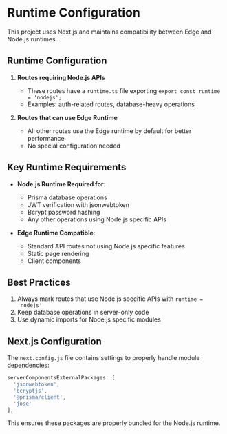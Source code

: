 # Runtime Configuration

This project uses Next.js and maintains compatibility between Edge and Node.js runtimes.

## Runtime Configuration

1. **Routes requiring Node.js APIs**
   - These routes have a `runtime.ts` file exporting `export const runtime = 'nodejs';`
   - Examples: auth-related routes, database-heavy operations

2. **Routes that can use Edge Runtime**
   - All other routes use the Edge runtime by default for better performance
   - No special configuration needed

## Key Runtime Requirements

- **Node.js Runtime Required for**:
  - Prisma database operations
  - JWT verification with jsonwebtoken
  - Bcrypt password hashing
  - Any other operations using Node.js specific APIs

- **Edge Runtime Compatible**:
  - Standard API routes not using Node.js specific features
  - Static page rendering
  - Client components

## Best Practices

1. Always mark routes that use Node.js specific APIs with `runtime = 'nodejs'`
2. Keep database operations in server-only code
3. Use dynamic imports for Node.js specific modules

## Next.js Configuration

The `next.config.js` file contains settings to properly handle module dependencies:

```js
serverComponentsExternalPackages: [
  'jsonwebtoken',
  'bcryptjs',
  '@prisma/client',
  'jose'
],
```

This ensures these packages are properly bundled for the Node.js runtime.
